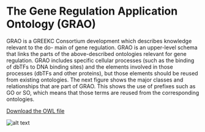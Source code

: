 
# The Gene Regulation Application Ontology (GRAO)

GRAO is a GREEKC Consortium development which describes knowledge relevant to the do- main of gene regulation. GRAO is an upper-level schema that links the parts of the above-described ontologies relevant for gene regulation. GRAO includes specific cellular processes (such as the binding of dbTFs to DNA binding sites) and the elements involved in those processes (dbTFs and other proteins), but those elements should be reused from existing ontologies. The next figure shows the major classes and relationships that are part of GRAO. This shows the use of prefixes such as GO or SO, which means that those terms are reused from the corresponding ontologies.

[Download the OWL file](https://github.com/jesualdotomasfernandezbreis/greekc/edit/main/grao/grao.owl)

![alt text](https://github.com/jesualdotomasfernandezbreis/greekc/edit/main/grao/grao.png "The Gene Regulation High Level Simplified Schema")




